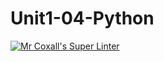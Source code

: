 # Unit1-04-Python
[![Mr Coxall's Super Linter](https://github.com/Tomi0771/Unit1-04-Python/workflows/Mr%20Coxall's%20Super%20Linter/badge.svg)](https://github.com/Tomi0771/Unit1-04-Python/actions/)
